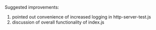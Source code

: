 Suggested improvements:
1) pointed out convenience of increased logging in http-server-test.js
2) discussion of overall functionality of index.js